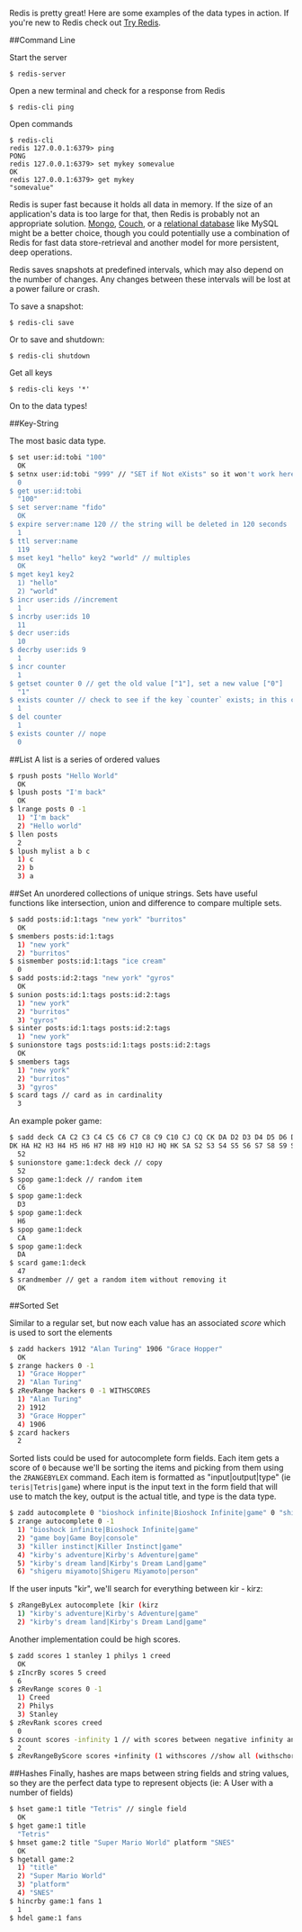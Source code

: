 Redis is pretty great! Here are some examples of the data types in action. <!-- more -->If you're new to Redis check out [Try Redis](http://try.redis.io).

##Command Line

Start the server

    $ redis-server

Open a new terminal and check for a response from Redis

    $ redis-cli ping

Open commands

    $ redis-cli
    redis 127.0.0.1:6379> ping
    PONG
    redis 127.0.0.1:6379> set mykey somevalue
    OK
    redis 127.0.0.1:6379> get mykey
    "somevalue"

Redis is super fast because it holds all data in memory. If the size of an application's data is too large for that, then Redis is probably not an appropriate solution. [Mongo](http://www.mongodb.org/), [Couch](http://couchdb.apache.org/), or a [relational database](http://en.wikipedia.org/wiki/Relational_model) like MySQL might be a better choice, though you could potentially use a combination of Redis for fast data store-retrieval and another model for more persistent, deep operations. 

Redis saves snapshots at predefined intervals, which may also depend on the number of changes. Any changes between these intervals will be lost at a power failure or crash.

To save a snapshot:

    $ redis-cli save

Or to save and shutdown:

    $ redis-cli shutdown

Get all keys

    $ redis-cli keys '*'

On to the data types!

##Key-String

The most basic data type.

````bash
$ set user:id:tobi "100"
  OK
$ setnx user:id:tobi "999" // "SET if Not eXists" so it won't work here
  0
$ get user:id:tobi
  "100"
$ set server:name "fido"
  OK
$ expire server:name 120 // the string will be deleted in 120 seconds
  1
$ ttl server:name
  119
$ mset key1 "hello" key2 "world" // multiples
  OK
$ mget key1 key2
  1) "hello"
  2) "world"
$ incr user:ids //increment
  1
$ incrby user:ids 10
  11
$ decr user:ids
  10
$ decrby user:ids 9
  1
$ incr counter
  1
$ getset counter 0 // get the old value ["1"], set a new value ["0"]
  "1"
$ exists counter // check to see if the key `counter` exists; in this case true (outputs `integer 1`)
  1
$ del counter
  1
$ exists counter // nope
  0
````

##List
A list is a series of ordered values

````bash
$ rpush posts "Hello World"
  OK
$ lpush posts "I'm back"
  OK
$ lrange posts 0 -1
  1) "I'm back"
  2) "Hello world"
$ llen posts
  2
$ lpush mylist a b c
  1) c
  2) b
  3) a
````

##Set
An unordered collections of unique strings. Sets have useful functions like intersection, union and difference to compare multiple sets.

````bash
$ sadd posts:id:1:tags "new york" "burritos"
  OK
$ smembers posts:id:1:tags
  1) "new york"
  2) "burritos"
$ sismember posts:id:1:tags "ice cream"
  0
$ sadd posts:id:2:tags "new york" "gyros"
  OK
$ sunion posts:id:1:tags posts:id:2:tags
  1) "new york"
  2) "burritos"
  3) "gyros"
$ sinter posts:id:1:tags posts:id:2:tags
  1) "new york"
$ sunionstore tags posts:id:1:tags posts:id:2:tags
  OK
$ smembers tags
  1) "new york"
  2) "burritos"
  3) "gyros"
$ scard tags // card as in cardinality
  3
````

An example poker game:

````bash
$ sadd deck CA C2 C3 C4 C5 C6 C7 C8 C9 C10 CJ CQ CK DA D2 D3 D4 D5 D6 D7 D8 D9 D10 DJ DQ
DK HA H2 H3 H4 H5 H6 H7 H8 H9 H10 HJ HQ HK SA S2 S3 S4 S5 S6 S7 S8 S9 S10 SJ SQ SK
  52
$ sunionstore game:1:deck deck // copy
  52
$ spop game:1:deck // random item
  C6
$ spop game:1:deck
  D3
$ spop game:1:deck
  H6
$ spop game:1:deck
  CA
$ spop game:1:deck
  DA
$ scard game:1:deck
  47
$ srandmember // get a random item without removing it
  OK
````

##Sorted Set

Similar to a regular set, but now each value has an associated _score_ which is used to sort the elements

````bash
$ zadd hackers 1912 "Alan Turing" 1906 "Grace Hopper"
  OK
$ zrange hackers 0 -1
  1) "Grace Hopper"
  2) "Alan Turing"
$ zRevRange hackers 0 -1 WITHSCORES
  1) "Alan Turing"
  2) 1912 
  3) "Grace Hopper" 
  4) 1906
$ zcard hackers
  2
````

Sorted lists could be used for autocomplete form fields. Each item gets a score of `0` because we'll be sorting the items and picking from them using the `ZRANGEBYLEX` command. Each item is formatted as "input|output|type" (ie `teris|Tetris|game`) where input is the input text in the form field that will use to match the key, output is the actual title, and type is the data type.

````bash
$ zadd autocomplete 0 "bioshock infinite|Bioshock Infinite|game" 0 "shigeru miyamoto|Shigeru Miyamoto|person" 0 "kirby's dream land|Kirby's Dream Land|game" 0 "kirby's adventure|Kirby's Adventure|game" 0 "killer instinct|Killer Instinct|game" 0 "game boy|Game Boy|console"
$ zrange autocomplete 0 -1
  1) "bioshock infinite|Bioshock Infinite|game"
  2) "game boy|Game Boy|console"
  3) "killer instinct|Killer Instinct|game"
  4) "kirby's adventure|Kirby's Adventure|game"
  5) "kirby's dream land|Kirby's Dream Land|game"
  6) "shigeru miyamoto|Shigeru Miyamoto|person"
````

If the user inputs "kir", we'll search for everything between kir - kirz:

````bash
$ zRangeByLex autocomplete [kir (kirz
  1) "kirby's adventure|Kirby's Adventure|game"
  2) "kirby's dream land|Kirby's Dream Land|game"
````

Another implementation could be high scores.

````bash
$ zadd scores 1 stanley 1 philys 1 creed
  OK
$ zIncrBy scores 5 creed
  6
$ zRevRange scores 0 -1
  1) Creed
  2) Philys
  3) Stanley
$ zRevRank scores creed
  0
$ zcount scores -infinity 1 // with scores between negative infinity and 1
  2
$ zRevRangeByScore scores +infinity (1 withscores //show all (withschores) above 1
````

##Hashes
Finally, hashes are maps between string fields and string values, so they are the perfect data type to represent objects (ie: A User with a number of fields)

````bash
$ hset game:1 title "Tetris" // single field
  OK
$ hget game:1 title
  "Tetris"
$ hmset game:2 title "Super Mario World" platform "SNES"
  OK
$ hgetall game:2
  1) "title"
  2) "Super Mario World"
  3) "platform" 
  4) "SNES"
$ hincrby game:1 fans 1
  1
$ hdel game:1 fans
````